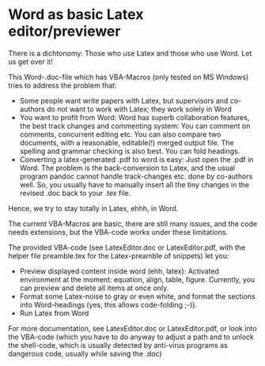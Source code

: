 # Word as basic Latex editor/previewer

There is a dichtonomy: Those who use Latex and those who use Word. Let us get over it!

This Word-.doc-file which has VBA-Macros (only tested on MS Windows) tries to address the problem that:
* Some people want write papers with Latex, but supervisors and co-authors do not want to work with Latex; they work solely in Word
* You want to profit from Word: Word has superb collaboration features, the best track changes and commenting system: You can comment on comments, concurrent editing etc. You can also compare two documents, with a reasonable, editable(!) merged output file. The spelling and grammar checking is also best. You can fold headings.
* Converting a latex-generated .pdf to word is easy: Just open the .pdf in Word. The problem is the back-conversion to Latex, and the usual program pandoc cannot handle track-changes etc. done by co-authors well. So, you usually have to manually insert all the tiny changes in the revised .doc back to your .tex file. 

Hence, we try to stay totally in Latex, ehhh, in Word. 

The current VBA-Macros are basic, there are still many issues, and the code needs extensions, but the VBA-code works under these limitations.

The provided VBA-code (see LatexEditor.doc or LatexEditor.pdf, with the helper file preamble.tex for the Latex-preamble of snippets) let you:
* Preview displayed content inside word (ehh, latex): Activated environment at the moment: equation, align, table, figure. Currently, you can preview and delete all items at once only.
* Format some Latex-noise to gray or even white, and format the sections into Word-headings (yes, this allows code-folding ;-)).
* Run Latex from Word

For more documentation, see LatexEditor.doc or LatexEditor.pdf, or look into the VBA-code (which you have to do anyway to adjust a path and to unlock the shell-code, which is usually detected by anti-virus programs as dangerous code, usually while saving the .doc)
